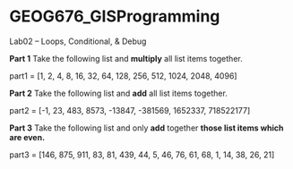 # GEOG676_GISProgramming

Lab02 – Loops, Conditional, & Debug

**Part 1**
Take the following list and **multiply** all list items together.

part1 = [1, 2, 4, 8, 16, 32, 64, 128, 256, 512, 1024, 2048, 4096]



**Part 2**
Take the following list and **add** all list items together.

part2 = [-1, 23, 483, 8573, -13847, -381569, 1652337, 718522177]



**Part 3**
Take the following list and only **add** together **those list items which are even.**  

part3 = [146, 875, 911, 83, 81, 439, 44, 5, 46, 76, 61, 68, 1, 14, 38, 26, 21]


